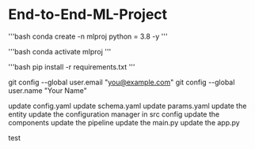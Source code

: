 # End-to-End-ML-Project

'''bash
conda create -n mlproj python = 3.8 -y
'''

'''bash
conda activate mlproj
'''

'''bash
pip install -r requirements.txt
'''

git config --global user.email "you@example.com"
  git config --global user.name "Your Name"

  update config.yaml
update schema.yaml
update params.yaml
update the entity
update the configuration manager in src config
update the components
update the pipeline
update the main.py
update the app.py


test